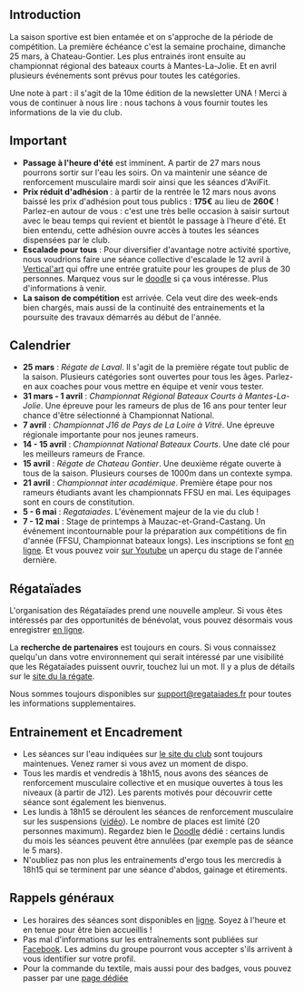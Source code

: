 ## Introduction

La saison sportive est bien entamée et on s'approche de la période de compétition. La première échéance c'est la semaine prochaine, dimanche 25 mars, à Chateau-Gontier. Les plus entrainés iront ensuite au championnat régional des bateaux courts à Mantes-La-Jolie. Et en avril plusieurs événements sont prévus pour toutes les catégories.

Une note à part : il s'agit de la 10me édition de la newsletter UNA ! Merci à vous de continuer à nous lire : nous tachons à vous fournir toutes les informations de la vie du club.

## Important

* **Passage à l'heure d'été** est imminent. A partir de 27 mars nous pourrons sortir sur l'eau les soirs. On va maintenir une séance de renforcement musculaire mardi soir ainsi que les séances d'AviFit.
* **Prix réduit d'adhésion** : à partir de la rentrée le 12 mars nous avons baissé les prix d'adhésion pout tous publics : **175€** au lieu de **260€** ! Parlez-en autour de vous : c'est une très belle occasion à saisir surtout avec le beau temps qui revient et bientôt le passage à l'heure d'été. Et bien entendu, cette adhésion ouvre accès à toutes les séances dispensées par le club.
* **Escalade pour tous** : Pour diversifier d'avantage notre activité sportive, nous voudrions faire une séance collective d'escalade le 12 avril à [Vertical'art](https://nantes.vertical-art.fr) qui offre une entrée gratuite pour les groupes de plus de 30 personnes. Marquez vous sur le [doodle](https://doodle.com/poll/b3kmt2gnyhr9fr32) si ça vous intéresse. Plus d'informations à venir.
* **La saison de compétition** est arrivée. Cela veut dire des week-ends bien chargés, mais aussi de la continuité des entrainements et la poursuite des travaux démarrés au début de l'année.

## Calendrier

* **25 mars** : *Régate de Laval*. Il s'agit de la première régate tout public de la saison. Plusieurs catégories sont ouvertes pour tous les âges. Parlez-en aux coaches pour vous mettre en équipe et venir vous tester.
* **31 mars - 1 avril** : *Championnat Régional Bateaux Courts à Mantes-La-Jolie*. Une épreuve pour les rameurs de plus de 16 ans pour tenter leur chance d'être sélectionné à Championnat National.
* **7 avril** : *Championnat J16 de Pays de La Loire à Vitré*. Une épreuve régionale importante pour nos jeunes rameurs.
* **14 - 15 avril** : *Championnat National Bateaux Courts*. Une date clé pour les meilleurs rameurs de France.
* **15 avril** : *Régate de Chateau Gontier*. Une deuxième régate ouverte à tous de la saison. Plusieurs courses de 1000m dans un contexte sympa.
* **21 avril** : *Championnat inter académique*. Première étape pour nos rameurs étudiants avant les championnats FFSU en mai. Les équipages sont en cours de constitution.
* **5 - 6 mai** : *Regataiades*. L'évènement majeur de la vie du club !
* **7 - 12 mai** : Stage de printemps à Mauzac-et-Grand-Castang. Un événement incontournable pour la préparation aux compétitions de fin d'année (FFSU, Championnat bateaux longs). Les inscriptions se font [en ligne](https://www.helloasso.com/associations/universite-de-nantes-aviron/evenements/stage-de-printemps-a-mauzac-et-grand-castang). Et vous pouvez voir [sur Youtube](https://youtu.be/9-01WItXess) un aperçu du stage de l'année dernière.

## Régataïades

L'organisation des Régataïades prend une nouvelle ampleur. Si vous êtes intéressés par des opportunités de bénévolat, vous pouvez désormais vous enregistrer [en ligne](http://registration.regataiades.fr/fr/volunteering-registration).

La **recherche de partenaires** est toujours en cours. Si vous connaissez quelqu'un dans votre environnement qui serait intéressé par une visibilité que les Régataïades puissent ouvrir, touchez lui un mot. Il y a plus de détails sur le [site du la régate](http://regataiades.fr/#partnership).

Nous sommes toujours disponibles sur support@regataiades.fr pour toutes les informations supplementaires.

## Entrainement et Encadrement

* Les séances sur l'eau indiquées sur [le site du club](http://univ-nantes-aviron.fr/page/horaires) sont toujours maintenues. Venez ramer si vous avez un moment de dispo.  
* Tous les mardis et vendredis à 18h15, nous avons des séances de renforcement musculaire collective et en musique ouvertes à tous les niveaux (à partir de J12). Les parents motivés pour découvrir cette séance sont également les bienvenus.
* Les lundis à 18h15 se déroulent les séances de renforcement musculaire sur les suspensions ([vidéo](https://youtu.be/LEO7P1I8I4c)). Le nombre de places est limité (20 personnes maximum). Regardez bien le [Doodle](https://doodle.com/poll/78whtbrprvnf5kpk) dédié : certains lundis du mois les séances peuvent être annulées (par exemple pas de séance le 5 mars).
* N'oubliez pas non plus les entrainements d'ergo tous les mercredis à 18h15 qui se terminent par une séance d'abdos, gainage et étirements.

## Rappels généraux

* Les horaires des séances sont disponibles en [ligne](http://univ-nantes-aviron.fr/page/horaires). Soyez à l'heure et en tenue pour être bien accueillis !
* Pas mal d'informations sur les entraînements sont publiées sur [Facebook](https://www.facebook.com/groups/178457672172317/). Les admins du groupe pourront vous accepter s'ils arrivent à vous identifier sur votre profil.
* Pour la commande du textile, mais aussi pour des badges, vous pouvez passer par une [page dédiée](https://www.helloasso.com/associations/universite-de-nantes-aviron/evenements/vente-textile-2017-2018)
